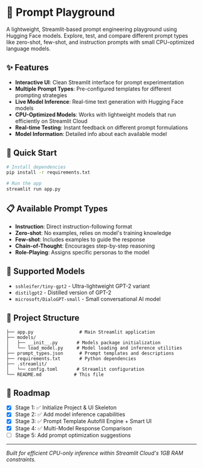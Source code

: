 # 🧠 Prompt Playground

A lightweight, Streamlit-based prompt engineering playground using Hugging Face models. Explore, test, and compare different prompt types like zero-shot, few-shot, and instruction prompts with small CPU-optimized language models.

## ✨ Features

- **Interactive UI**: Clean Streamlit interface for prompt experimentation
- **Multiple Prompt Types**: Pre-configured templates for different prompting strategies
- **Live Model Inference**: Real-time text generation with Hugging Face models
- **CPU-Optimized Models**: Works with lightweight models that run efficiently on Streamlit Cloud
- **Real-time Testing**: Instant feedback on different prompt formulations
- **Model Information**: Detailed info about each available model

## 🚀 Quick Start

```bash
# Install dependencies
pip install -r requirements.txt

# Run the app
streamlit run app.py
```

## 📋 Available Prompt Types

- **Instruction**: Direct instruction-following format
- **Zero-shot**: No examples, relies on model's training knowledge  
- **Few-shot**: Includes examples to guide the response
- **Chain-of-Thought**: Encourages step-by-step reasoning
- **Role-Playing**: Assigns specific personas to the model

## 🤖 Supported Models

- `sshleifer/tiny-gpt2` - Ultra-lightweight GPT-2 variant
- `distilgpt2` - Distilled version of GPT-2
- `microsoft/DialoGPT-small` - Small conversational AI model

## 📁 Project Structure

```
├── app.py                 # Main Streamlit application
├── models/               
│   ├── __init__.py       # Models package initialization
│   └── load_model.py     # Model loading and inference utilities
├── prompt_types.json      # Prompt templates and descriptions
├── requirements.txt       # Python dependencies
├── .streamlit/           
│   └── config.toml       # Streamlit configuration
└── README.md            # This file
```

## 🎯 Roadmap

- [x] Stage 1: ✅ Initialize Project & UI Skeleton 
- [x] Stage 2: ✅ Add model inference capabilities
- [x] Stage 3: ✅ Prompt Template Autofill Engine + Smart UI
- [x] Stage 4: ✅ Multi-Model Response Comparison
- [ ] Stage 5: Add prompt optimization suggestions

---

*Built for efficient CPU-only inference within Streamlit Cloud's 1GB RAM constraints.*
